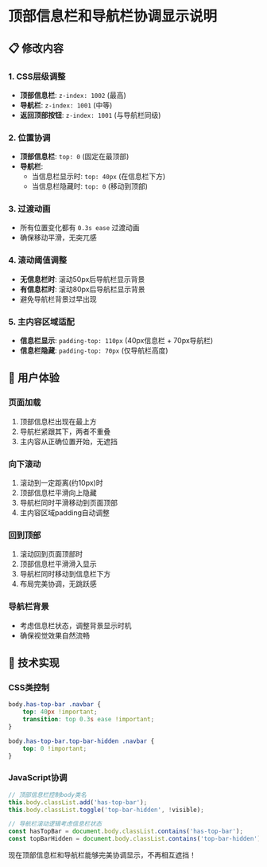 # 顶部信息栏和导航栏协调显示说明

## 📋 修改内容

### 1. CSS层级调整
- **顶部信息栏**: `z-index: 1002` (最高)
- **导航栏**: `z-index: 1001` (中等)  
- **返回顶部按钮**: `z-index: 1001` (与导航栏同级)

### 2. 位置协调
- **顶部信息栏**: `top: 0` (固定在最顶部)
- **导航栏**: 
  - 当信息栏显示时: `top: 40px` (在信息栏下方)
  - 当信息栏隐藏时: `top: 0` (移动到顶部)

### 3. 过渡动画
- 所有位置变化都有 `0.3s ease` 过渡动画
- 确保移动平滑，无突兀感

### 4. 滚动阈值调整
- **无信息栏时**: 滚动50px后导航栏显示背景
- **有信息栏时**: 滚动80px后导航栏显示背景
- 避免导航栏背景过早出现

### 5. 主内容区域适配
- **信息栏显示**: `padding-top: 110px` (40px信息栏 + 70px导航栏)
- **信息栏隐藏**: `padding-top: 70px` (仅导航栏高度)

## 🎯 用户体验

### 页面加载
1. 顶部信息栏出现在最上方
2. 导航栏紧跟其下，两者不重叠
3. 主内容从正确位置开始，无遮挡

### 向下滚动
1. 滚动到一定距离(约10px)时
2. 顶部信息栏平滑向上隐藏
3. 导航栏同时平滑移动到页面顶部
4. 主内容区域padding自动调整

### 回到顶部  
1. 滚动回到页面顶部时
2. 顶部信息栏平滑滑入显示
3. 导航栏同时移动到信息栏下方
4. 布局完美协调，无跳跃感

### 导航栏背景
- 考虑信息栏状态，调整背景显示时机
- 确保视觉效果自然流畅

## 🔧 技术实现

### CSS类控制
```css
body.has-top-bar .navbar {
    top: 40px !important;
    transition: top 0.3s ease !important;
}

body.has-top-bar.top-bar-hidden .navbar {
    top: 0 !important;
}
```

### JavaScript协调
```javascript
// 顶部信息栏控制body类名
this.body.classList.add('has-top-bar');
this.body.classList.toggle('top-bar-hidden', !visible);

// 导航栏滚动逻辑考虑信息栏状态
const hasTopBar = document.body.classList.contains('has-top-bar');
const topBarHidden = document.body.classList.contains('top-bar-hidden');
```

现在顶部信息栏和导航栏能够完美协调显示，不再相互遮挡！
